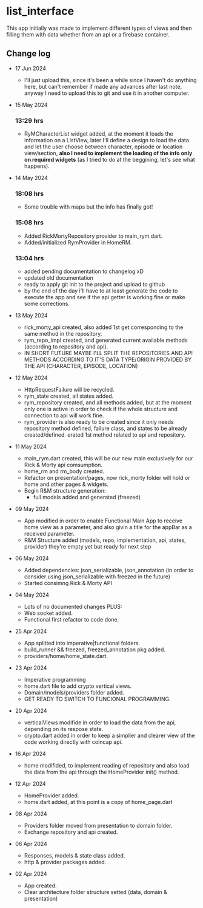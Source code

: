 # list_interface
   This app initially was made to implement different types of views and then filling them with data whether from an api or a firebase container.


## Change log
   - 17 Jun 2024
      - I'll just upload this, since it's been a while since I haven't do anything here, but can't remember if made any advances after last note, anyway I need to upload this to git and use it in another computer.

   - 15 May 2024 
      ### 13:29 hrs
      - RyMCharacterList widget added, at the moment it loads the information on a ListView, later I'll define a design to load the data and let the user choose between character, episode or location view/section, **also I need to implement the loading of the info only on required widgets** (as I tried to do at the beggining, let's see what happens).

   - 14 May 2024 
      ### 18:08 hrs
      - Some trouble with maps but the info has finally got!

      ### 15:08 hrs
      - Added RickMortyRepository provider to main_rym.dart.
      - Added/initialized RymProvider in HomeRM.

      ### 13:04 hrs
      - added pending documentation to changelog xD
      - updated old documentation
      - ready to apply git init to the project and upload to github
      - by the end of the day i'll have to at least generate the code to execute the app and see if the api getter is working fine or make some corrections.

   - 13 May 2024
      - rick_morty_api created, also added 1st get corresponding to the same method in the repository.
      - rym_repo_impl created, and generated current available methods (according to repository and api).
      - IN SHORT FUTURE MAYBE I'LL SPLIT THE REPOSITORIES AND API METHODS ACCORDING TO IT'S DATA TYPE/ORIGIN PROVIDED BY THE API (CHARACTER, EPISODE, LOCATION)

   - 12 May 2024
      - HttpRequestFailure will be recycled.
      - rym_state created, all states added.
      - rym_repository created, and all methods added, but at the moment only one is active in order to check if the whole structure and connection to api will work fine.
      - rym_provider is also ready to be created since it only needs repository method defined, failure class, and states to be already created/defined.
      erated 1st method related to api and repository.

   - 11 May 2024
      - main_rym.dart created, this will be our new main exclusively for our Rick & Morty api comsumption.
      - home_rm and rm_body created.
      - Refactor on presentation/pages, now rick_morty folder will hold or home and other pages & widgets.
      - Begin R&M structure generation:
         - full models added and generated (freezed)

   - 09 May 2024
      - App modified in order to enable Functional Main App to receive home view as a parameter, and also givin a title for the appBar as a received parameter.
      - R&M Structure added (models, repo, implementation, api, states, provider) they're empty yet but ready for next step

   - 06 May 2024
      - Added dependencies: json_serializable, json_annotation (in order to consider using json_serializable with freezed in the future)
      - Started consimng Rick & Morty API 

   - 04 May 2024
      - Lots of no documented changes PLUS:
      - Web socket added.
      - Functional first refactor to code done.

   - 25 Apr 2024 
      - App splitted into imperative|functional folders.
      - build_runner && freezed, freezed_annotation pkg added.
      - providers/home/home_state.dart.

   - 23 Apr 2024
      - Imperative programming 
      - home.dart file to add crypto vertical views.
      - Domain/models/providers folder added.
      - GET READY TO SWITCH TO FUNCIONAL PROGRAMMING.

   - 20 Apr 2024
      - verticalViews modifide in order to load the data from the api, depending on its respose state.
      - crypto.dart added in order to keep a simplier and clearer view of the code working directly with coincap api.

   - 16 Apr 2024
      - home modifided, to implement reading of repository and also load the data from the api through the HomeProvider init() method.
   
   - 12 Apr 2024
      - HomeProvider added.
      - home.dart added, at this point is a copy of home_page.dart

   - 08 Apr 2024
      - Providers folder moved from presentation to domain folder.
      - Exchange repository and api created.
   
   - 06 Apr 2024
      - Responses, models & state class added.
      - http & provider packages added.

   - 02 Apr 2024
      - App created.
      - Clear architecture folder structure setted (data, domain & presentation)

